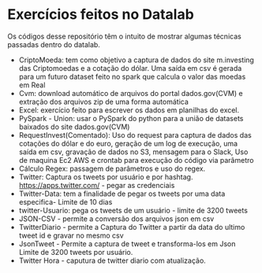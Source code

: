 # Exercícios feitos no Datalab

Os códigos desse repositório têm o intuito de mostrar algumas técnicas passadas dentro do datalab.
 
 -  CriptoMoeda: tem como objetivo a captura de dados do site m.investing das Criptomoedas e a cotação do dólar. Uma saída em csv é gerada para um futuro dataset feito no spark que calcula o valor das moedas em Real 
  - Cvm: download automático de arquivos do portal dados.gov(CVM) e extração dos arquivos zip de uma forma automática 
  - Excel: exercício feito para escrever os dados em planilhas do excel.
  - PySpark - Union: usar o PySpark do python para a união de datasets baixados do site dados.gov(CVM)
  - RequestInvest(Comentado): Uso do request para captura de dados das cotações do dólar e do euro, geração de um log de execução, uma saída em csv, gravação de dados no S3, mensagem para o Slack, Uso de maquina Ec2 AWS e crontab para execução do código via parâmetro   
  - Cálculo Regex: passagem de parâmetros e uso do regex.
  - Twitter: Captura os tweets por usuário e por hashtag. https://apps.twitter.com/ - pegar as credenciais
  - Twitter-Data: tem a finalidade de pegar os tweets por uma data especifica- Limite de 10 dias
  - twitter-Usuario: pega os tweets de um usuário - limite de 3200 tweets
  - JSON-CSV - permite a conversão dos arquivos json em csv
  - TwitterDiario - permite a Captura do Twitter a partir da data do ultimo tweet id e gravar no mesmo csv 
  - JsonTweet - Permite a captura de tweet e transforma-los em Json Limite de 3200 tweets por usuário.
  - Twitter Hora - caputura de twitter diario com atualização.
